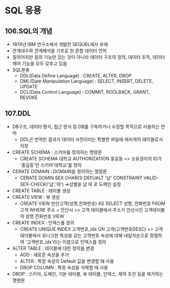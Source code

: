 # SQL 응용


## 106.SQL의 개념
- 1974년 IBM 연구소에서 개발한 SEQUEL에서 유래
- 관계대수와 관계해석을 기초로 한 혼합 데이터 언어
- 질의어지만 질의 기능만 있는 것이 아니라 데이터 구조의 정의, 데이터 조작, 데이터 제어 기능을 모두 갖추고 있음
- SQL분류
    - DDL(Data Define Language) : CREATE, ALTER, DROP
    - DML(Date Manipulation Language) : SELECT, INSERT, DELETE, UPDATE
    - DCL(Data Control Language) : COMMIT, ROOLBACK, GRANT, REVOKE


## 107.DDL
- DB구조, 데이터 형식, 접근 방식 등 DB를 구축하거나 수정할 목적으로 사용하는 언어
    - DDL은 번역한 결과가 데이터 사전이라는 특별한 파일에 여러개의 테이블로서 저장
- CREATE SCHEMA : 스키마를 정의하는 명령문
    - CREATE SCHEMA 대학교 AUTHORIZATION 홍길동 => 소유권자의 ID가 '홍길동'인 스키마'대학교'를 정의
- CERATE DOMAIN : DOMAIN을 정의하는 명령문
    - CERATE DOMIN SEX CHAR(1) DEFUALT '남' CONSTRAINT VALID-SEX-CHECK('남','여') =>성별을 남 여 로 도메인 설정
- CREATE TABLE : 테이블 생성
- CREATE VIEW : 뷰 생성
    - CREATE VIEW 안산고객(성명,전화번호) AS SELECT 성명, 전화번호 FROM 고객 WHERE 주소 = 안산시 => 고객 테이블에서 주소가 안산시인 고객테이블의 성명 전화번호 VIEW
- CREATE INDEX : 인덱스를 정의
    - CREATE UNIQUE INDEX 고객번호_idx ON 고객(고객번호DESC) => 고객 테이블에서 유니크한 특성을 갖는 고객번호 속성에 대해 내림차순으로 정렬하여 '고객번호_idx'라는 이름으로 인덱스를 정의
- ALTER TABLE : 테이블에 대한 정의를 변경
    - ADD : 새로운 속성을 추가
    - ALTER : 특정 속성의 Default 값을 변경할 때 사용
    - DROP COLUMN : 특정 속성을 삭제할 때 사용
- DROP : 스키마, 도메인, 기본 테이블, 뷰 테이블, 인덱스, 제약 조건 등을 제거하는 명령문